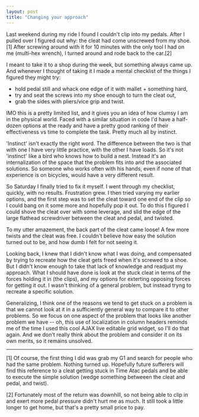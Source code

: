 ```yaml
---
layout: post
title: "Changing your approach"
---
```




<p>Last weekend during my ride I found I couldn't clip into my
pedals. After I pulled over I figured out why: the cleat had come
unscrewed from my shoe.[1] After screwing around with it for 10
minutes with the only tool I had on me (multi-hex wrench), I
turned around and rode back to the car.[2]</p>

<p>I meant to take it to a shop during the week, but something
always came up. And whenever I thought of taking it I made a
mental checklist of the things I figured they might try:</p>

<ul>
  <li>hold pedal still and whack one edge of it with mallet +
  something hard,</li>
  <li>try and seat the screws into my shoe enough to turn the
  cleat out,</li>
  <li>grab the sides with pliers/vice grip and twist.</li>
</ul>

<p>IMO this is a pretty limited list, and it gives you an idea of
how clumsy I am in the physical world. Faced with a similar
situation in code I'd have a half-dozen options at the ready and
have a pretty good ranking of their effectiveness vs time to
complete the task. Pretty much all by instinct.</p>

<p>'Instinct' isn't exactly the right word. The difference
between the two is that with one I have very little practice,
with the other I have loads. So it's not 'instinct' like a bird
who knows how to build a nest. Instead it's an internalization of
the space that the problem fits into and the associated
solutions. So someone who works often with his hands, even if
none of that experience is on bicycles, would have a very
different result.</p>

<p>So Saturday I finally tried to fix it myself. I went through
my checklist, quickly, with no results. Frustration grew. I then
tried varying my earlier options, and the first step was to set
the cleat toward one end of the clip so I could bang on it some
more and hopefully pop it out. To do this I figured I could shove
the cleat over with some leverage, and slid the edge of the large
flathead screwdriver between the cleat and pedal, and
twisted.</p>

<p>To my utter amazement, the back part of the cleat came loose!
A few more twists and the cleat was free. I couldn't believe how
easy the solution turned out to be, and how dumb I felt for not
seeing it.</p>

<p>Looking back, I knew that I didn't know what I was doing, and
compensated by trying to recreate how the cleat gets freed when
it's screwed to a shoe. But I didn't know enough to take that
lack of knowledge and readjust my approach. What I should have
done is look at the stuck cleat in terms of the forces holding it
in (the clips), and my options for exterting opposing forces for
getting it out. I wasn't thinking of a general problem, but
instead tryng to recreate a specific solution.</p>

<p>Generalizing, I think one of the reasons we tend to get stuck
on a problem is that we cannot look at it in a sufficiently
general way to compare it to other problems. So we focus on one
aspect of the problem that looks like another problem we have --
oh, this use of localization in column headers reminds me of the
time I used this cool AJAX live editable grid widget, so I'll do
that again. And we don't really think about the problem and
consider it on its own merits, so it remains unsolved.</p>

<hr noshade="noshade" /> 

<p>[1] Of course, the first thing I did was grab my G1 and search
for people who had the same problem. Nothing turned up. Hopefully
future sufferers will find this reference to a cleat getting
stuck in Time Atac pedals and be able to execute the simple
solution (wedge something betweeen the cleat and pedal, and
twist).</p>

<p>[2] Fortunately most of the return was downhill, so not being
able to clip in and exert more pedal pressure didn't hurt me as
much. It still took a little longer to get home, but that's a
pretty small price to pay.</p>




